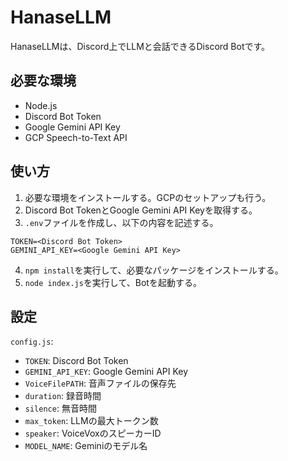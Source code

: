 # HanaseLLM

HanaseLLMは、Discord上でLLMと会話できるDiscord Botです。

## 必要な環境

- Node.js
- Discord Bot Token
- Google Gemini API Key
- GCP Speech-to-Text API

## 使い方

1.  必要な環境をインストールする。GCPのセットアップも行う。
2.  Discord Bot TokenとGoogle Gemini API Keyを取得する。
3.  `.env`ファイルを作成し、以下の内容を記述する。

```
TOKEN=<Discord Bot Token>
GEMINI_API_KEY=<Google Gemini API Key>
```

4.  `npm install`を実行して、必要なパッケージをインストールする。
5.  `node index.js`を実行して、Botを起動する。

## 設定
`config.js`:
- `TOKEN`: Discord Bot Token
- `GEMINI_API_KEY`: Google Gemini API Key
- `VoiceFilePATH`: 音声ファイルの保存先
- `duration`: 録音時間
- `silence`: 無音時間
- `max_token`: LLMの最大トークン数
- `speaker`: VoiceVoxのスピーカーID
- `MODEL_NAME`: Geminiのモデル名